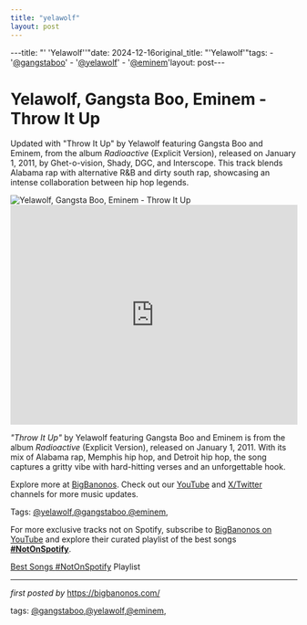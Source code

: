 ```yaml
---
title: "yelawolf"
layout: post
---
```

---title: "' 'Yelawolf''"date: 2024-12-16original_title: "'Yelawolf'"tags:  - '[@gangstaboo](/tags/gangstaboo/)'  - '[@yelawolf](/tags/yelawolf/)'  - '[@eminem](/tags/eminem/)'layout: post---<!-- Title of the Post --><h1 >Yelawolf, Gangsta Boo, Eminem - Throw It Up</h1> <!-- Introductory Text --><p >Updated with "Throw It Up" by Yelawolf featuring Gangsta Boo and Eminem, from the album *Radioactive* (Explicit Version), released on January 1, 2011, by Ghet-o-vision, Shady, DGC, and Interscope. This track blends Alabama rap with alternative R&B and dirty south rap, showcasing an intense collaboration between hip hop legends.</p> <!-- Featured Image --><div > <img src="https://www.rap-up.com/article/2011/11/11/media_14a285cc00546e5beae542393f16e92a5a4dd7f3a.jpeg?width=750&format=jpeg&optimize=medium" alt="Yelawolf, Gangsta Boo, Eminem - Throw It Up" /></div> <!-- YouTube Video Embed --><div > <iframe width="100%" height="385" src="https://www.youtube.com/embed/yKJ2GIiBNuI" title="Yelawolf - Throw It Up ft. Gangsta Boo & Eminem" frameborder="0" allow="accelerometer; autoplay; clipboard-write; encrypted-media; gyroscope; picture-in-picture; web-share" referrerpolicy="strict-origin-when-cross-origin" allowfullscreen></iframe></div> <!-- Song Information --><div > <p><em>"Throw It Up"</em> by Yelawolf featuring Gangsta Boo and Eminem is from the album *Radioactive* (Explicit Version), released on January 1, 2011. With its mix of Alabama rap, Memphis hip hop, and Detroit hip hop, the song captures a gritty vibe with hard-hitting verses and an unforgettable hook.</p></div> <!-- Footer Links --><div > <p>Explore more at <a href="https://bigbanonos.com/" target="_blank">BigBanonos</a>. Check out our <a href="https://www.youtube.com/[@BigBanonos](/tags/BigBanonos/)" target="_blank">YouTube</a> and <a href="https://x.com/bigbanonos" target="_blank">X/Twitter</a> channels for more music updates.</p></div> <!-- Tags --><p >Tags: [@yelawolf](/tags/yelawolf/),[@gangstaboo](/tags/gangstaboo/),[@eminem](/tags/eminem/),</p><!--Subscribe and Playlist Links--><div>    <p>For more exclusive tracks not on Spotify, subscribe to <a href="https://www.youtube.com/[@BigBanonos](/tags/BigBanonos/)" target="_blank">BigBanonos on YouTube</a> and explore their curated playlist of the best songs <strong>[#NotOnSpotify](/tags/NotOnSpotify/)</strong>.</p>    <p><a href="https://www.youtube.com/playlist?list=PLtuNtuTatqI0kFahUCbtbfenC_ET5O_tr" target="_blank">Best Songs [#NotOnSpotify](/tags/NotOnSpotify/) Playlist<br /></a></p></div><hr /><p><em>first posted by</em> <a href="https://bigbanonos.com/" rel="noopener" target="_new">https://bigbanonos.com/</a></p><p>tags: [@gangstaboo](/tags/gangstaboo/),[@yelawolf](/tags/yelawolf/),[@eminem](/tags/eminem/),</p>
